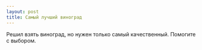 ```yaml
---
layout: post 
title: Самый лучший виноград 
--- 
```

Решил взять виноград, но нужен только самый качественный. Помогите с выбором.